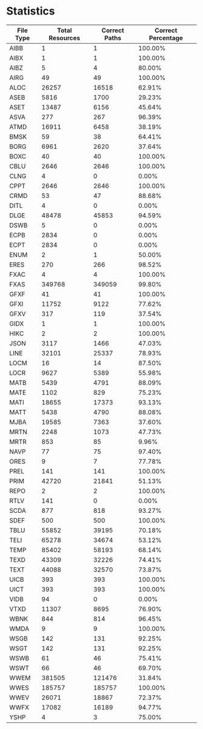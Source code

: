 # Statistics
|File Type|Total Resources|Correct Paths|Correct Percentage|
|---------|---------------|-------------|------------------|
|AIBB     |1              |1            |100.00%           |
|AIBX     |1              |1            |100.00%           |
|AIBZ     |5              |4            |80.00%            |
|AIRG     |49             |49           |100.00%           |
|ALOC     |26257          |16518        |62.91%            |
|ASEB     |5816           |1700         |29.23%            |
|ASET     |13487          |6156         |45.64%            |
|ASVA     |277            |267          |96.39%            |
|ATMD     |16911          |6458         |38.19%            |
|BMSK     |59             |38           |64.41%            |
|BORG     |6961           |2620         |37.64%            |
|BOXC     |40             |40           |100.00%           |
|CBLU     |2646           |2646         |100.00%           |
|CLNG     |4              |0            |0.00%             |
|CPPT     |2646           |2646         |100.00%           |
|CRMD     |53             |47           |88.68%            |
|DITL     |4              |0            |0.00%             |
|DLGE     |48478          |45853        |94.59%            |
|DSWB     |5              |0            |0.00%             |
|ECPB     |2834           |0            |0.00%             |
|ECPT     |2834           |0            |0.00%             |
|ENUM     |2              |1            |50.00%            |
|ERES     |270            |266          |98.52%            |
|FXAC     |4              |4            |100.00%           |
|FXAS     |349768         |349059       |99.80%            |
|GFXF     |41             |41           |100.00%           |
|GFXI     |11752          |9122         |77.62%            |
|GFXV     |317            |119          |37.54%            |
|GIDX     |1              |1            |100.00%           |
|HIKC     |2              |2            |100.00%           |
|JSON     |3117           |1466         |47.03%            |
|LINE     |32101          |25337        |78.93%            |
|LOCM     |16             |14           |87.50%            |
|LOCR     |9627           |5389         |55.98%            |
|MATB     |5439           |4791         |88.09%            |
|MATE     |1102           |829          |75.23%            |
|MATI     |18655          |17373        |93.13%            |
|MATT     |5438           |4790         |88.08%            |
|MJBA     |19585          |7363         |37.60%            |
|MRTN     |2248           |1073         |47.73%            |
|MRTR     |853            |85           |9.96%             |
|NAVP     |77             |75           |97.40%            |
|ORES     |9              |7            |77.78%            |
|PREL     |141            |141          |100.00%           |
|PRIM     |42720          |21841        |51.13%            |
|REPO     |2              |2            |100.00%           |
|RTLV     |141            |0            |0.00%             |
|SCDA     |877            |818          |93.27%            |
|SDEF     |500            |500          |100.00%           |
|TBLU     |55852          |39195        |70.18%            |
|TELI     |65278          |34674        |53.12%            |
|TEMP     |85402          |58193        |68.14%            |
|TEXD     |43309          |32226        |74.41%            |
|TEXT     |44088          |32570        |73.87%            |
|UICB     |393            |393          |100.00%           |
|UICT     |393            |393          |100.00%           |
|VIDB     |94             |0            |0.00%             |
|VTXD     |11307          |8695         |76.90%            |
|WBNK     |844            |814          |96.45%            |
|WMDA     |9              |9            |100.00%           |
|WSGB     |142            |131          |92.25%            |
|WSGT     |142            |131          |92.25%            |
|WSWB     |61             |46           |75.41%            |
|WSWT     |66             |46           |69.70%            |
|WWEM     |381505         |121476       |31.84%            |
|WWES     |185757         |185757       |100.00%           |
|WWEV     |26071          |18867        |72.37%            |
|WWFX     |17082          |16189        |94.77%            |
|YSHP     |4              |3            |75.00%            |

